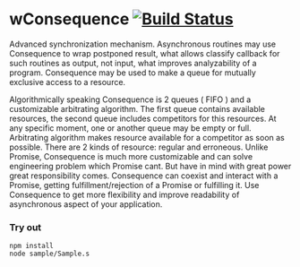 # wConsequence [![Build Status](https://travis-ci.org/Wandalen/wConsequence.svg?branch=master)](https://travis-ci.org/Wandalen/wConsequence)

Advanced synchronization mechanism. Asynchronous routines may use Consequence to wrap postponed result, what allows classify callback for such routines as output, not input, what improves analyzability of a program. Consequence may be used to make a queue for mutually exclusive access to a resource.

Algorithmically speaking Consequence is 2 queues ( FIFO ) and a customizable arbitrating algorithm. The first queue contains available resources, the second queue includes competitors for this resources. At any specific moment, one or another queue may be empty or full. Arbitrating algorithm makes resource available for a competitor as soon as possible. There are 2 kinds of resource: regular and erroneous. Unlike Promise, Consequence is much more customizable and can solve engineering problem which Promise cant. But have in mind with great power great responsibility comes. Consequence can coexist and interact with a Promise, getting fulfillment/rejection of a Promise or fulfilling it. Use Consequence to get more flexibility and improve readability of asynchronous aspect of your application.

### Try out
```
npm install
node sample/Sample.s
```


